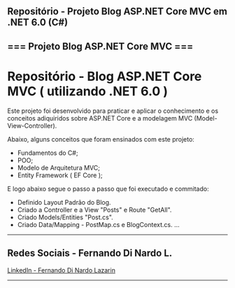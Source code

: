 ## Repositório - Projeto Blog ASP.NET Core MVC em .NET 6.0 (C#) ##

## === Projeto Blog ASP.NET Core MVC ===

# Repositório - Blog ASP.NET Core MVC ( utilizando .NET 6.0 )

Este projeto foi desenvolvido para praticar e aplicar o conhecimento e os conceitos adiquiridos sobre ASP.NET Core e a modelagem MVC (Model-View-Controller).

Abaixo, alguns conceitos que foram ensinados com este projeto:
- Fundamentos do C#;
- POO;
- Modelo de Arquitetura MVC;
- Entity Framework ( EF Core );

E logo abaixo segue o passo a passo que foi executado e commitado:
- Definido Layout Padrão do Blog.
- Criado a Controller e a View "Posts" e Route "GetAll".
- Criado Models/Entities "Post.cs".
- Criado Data/Mapping - PostMap.cs e BlogContext.cs.
...

---

## Redes Sociais - Fernando Di Nardo L.
[LinkedIn - Fernando Di Nardo Lazarin](https://www.linkedin.com/in/fernando-di-nardo-lazarin-82037975/)

---
